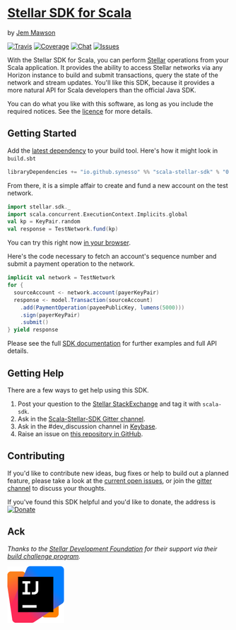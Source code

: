 # [Stellar SDK for Scala](https://synesso.github.io/scala-stellar-sdk/)
by [Jem Mawson](https://keybase.io/jem)

[![Travis](https://img.shields.io/travis/Synesso/scala-stellar-sdk.svg)](https://travis-ci.org/Synesso/scala-stellar-sdk)
[![Coverage](https://img.shields.io/codecov/c/gh/Synesso/scala-stellar-sdk.svg)](https://codecov.io/gh/Synesso/scala-stellar-sdk)
[![Chat](https://img.shields.io/gitter/room/scala-stellar-sdk/community.svg)](https://gitter.im/0rora/community?utm_source=badge&utm_medium=badge&utm_campaign=pr-badge&utm_content=badge)
[![Issues](https://img.shields.io/github/issues/Synesso/scala-stellar-sdk.svg)](https://github.com/Synesso/scala-stellar-sdk/issues)


With the Stellar SDK for Scala, you can perform [Stellar](https://stellar.org/) operations from your Scala application. It provides the ability to access Stellar networks via any Horizon instance to build and submit transactions, query the state of the network and stream updates. You'll like this SDK, because it provides a more natural API for Scala developers than the official Java SDK.

You can do what you like with this software, as long as you include the required notices. See the [licence](https://github.com/Synesso/scala-stellar-sdk/blob/master/LICENSE) for more details.

## Getting Started

Add the [latest dependency](https://mvnrepository.com/artifact/io.github.synesso/scala-stellar-sdk) to your build tool. Here's how it might look in `build.sbt`

```scala
libraryDependencies += "io.github.synesso" %% "scala-stellar-sdk" % "0.6.0"
```

From there, it is a simple affair to create and fund a new account on the test network.

```scala
import stellar.sdk._
import scala.concurrent.ExecutionContext.Implicits.global
val kp = KeyPair.random
val response = TestNetwork.fund(kp)
```
You can try this right now [in your browser](https://scastie.scala-lang.org/ekyYbw9lS3GSnIkrbN2ozw).

Here's the code necessary to fetch an account's sequence number and submit a payment operation to the network.

```scala
implicit val network = TestNetwork
for {
  sourceAccount <- network.account(payerKeyPair)
  response <- model.Transaction(sourceAccount)
    .add(PaymentOperation(payeePublicKey, lumens(5000)))
    .sign(payerKeyPair)
    .submit()
} yield response
```

Please see the full [SDK documentation](https://synesso.github.io/scala-stellar-sdk) for further examples and full API details.


## Getting Help

There are a few ways to get help using this SDK.

1. Post your question to the [Stellar StackExchange](https://stellar.stackexchange.com/) and tag it with `scala-sdk`.
2. Ask in the [Scala-Stellar-SDK Gitter channel](https://gitter.im/scala-stellar-sdk/community).
3. Ask in the #dev_discussion channel in [Keybase](https://keybase.io/team/stellar.public).
4. Raise an issue on [this repository in GitHub](https://github.com/Synesso/scala-stellar-sdk/issues).


## Contributing

If you'd like to contribute new ideas, bug fixes or help to build out a planned feature, please take a look at the [current open issues](https://github.com/Synesso/scala-stellar-sdk/issues), or join the [gitter channel](https://gitter.im/scala-stellar-sdk/community) to discuss your thoughts.

If you've found this SDK helpful and you'd like to donate, the address is [![Donate](https://img.shields.io/keybase/xlm/jem.svg)](https://keybase.io/jem)

## Ack

_Thanks to the [Stellar Development Foundation](https://www.stellar.org/about/) for their support via their
[build challenge program](https://www.stellar.org/lumens/build)._

[![JetBrains](https://github.com/JetBrains/logos/blob/master/web/intellij-idea/intellij-idea.svg?sanitize=true)](https://www.jetbrains.com/?from=ScalaStellarSDK)


